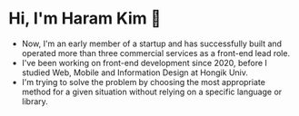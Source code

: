 <h1>Hi, I'm Haram Kim 👋</h1>

- Now, I'm an early member of a startup and has successfully built and operated more than three commercial services as a front-end lead role.
- I've been working on front-end development since 2020, before I studied Web, Mobile and Information Design at Hongik Univ.
- I'm trying to solve the problem by choosing the most appropriate method for a given situation without relying on a specific language or library.
  
<!-- <h2>Skills</h2>

  <table>
    <tr>
      <th width="12.5%" align="left">Languages</th>
      <td>
        <img src="https://img.shields.io/badge/TypeScript-3178C6?style=for-the-badge&logo=TypeScript&logoColor=white"/>
        <img src="https://img.shields.io/badge/JavaScript-F7DF1E?style=for-the-badge&logo=JavaScript&logoColor=black"/>
        <img src="https://img.shields.io/badge/HTML-E34F26?style=for-the-badge&logo=HTML5&logoColor=white"/>
        <img src="https://img.shields.io/badge/CSS-1572B6?style=for-the-badge&logo=CSS3&logoColor=white"/>
      </td>
    </tr>
    <tr>
      <th width="12.5%" align="left">Development</th>
      <td>
        <img src="https://img.shields.io/badge/Next.js-000000?style=for-the-badge&logo=Next.js&logoColor=white"/>
        <img src="https://img.shields.io/badge/React-61DAFB?style=for-the-badge&logo=React&logoColor=black"/>
        <img src="https://img.shields.io/badge/Redux-764ABC?style=for-the-badge&logo=Redux&logoColor=white"/>
        <img src="https://img.shields.io/badge/React Router-CA4245?style=for-the-badge&logo=ReactRouter&logoColor=white"/>
        <img src="https://img.shields.io/badge/React Query-FF4154?style=for-the-badge&logo=ReactQuery&logoColor=white"/>
        <img src="https://img.shields.io/badge/React Hook Form-EC5990?style=for-the-badge&logo=ReactHookForm&logoColor=white"/>
        <img src="https://img.shields.io/badge/Nuxt.js-00DC82?style=for-the-badge&logo=Nuxt.js&logoColor=white"/>
        <img src="https://img.shields.io/badge/Vue-4FC08D?style=for-the-badge&logo=Vue.js&logoColor=white"/>
        <img src="https://img.shields.io/badge/CSS&#8210;in&#8210;JS-DB7093?style=for-the-badge&logo=StyledComponents&logoColor=white"/>
        <img src="https://img.shields.io/badge/Tailwind CSS-06B6D4?style=for-the-badge&logo=TailwindCSS&logoColor=white"/>
      </td>
    </tr>
    <tr>
      <th width="12.5%" align="left">Testing</th>
      <td>
        <img src="https://img.shields.io/badge/Vitest-6E9F18?style=for-the-badge&logo=Vitest&logoColor=white"/>
        <img src="https://img.shields.io/badge/Testing Library-E33332?style=for-the-badge&logo=TestingLibrary&logoColor=white"/>
      </td>
    </tr>
    <tr>
      <th width="12.5%" align="left">Package Build</th>
      <td>
        <img src="https://img.shields.io/badge/Vite-646CFF?style=for-the-badge&logo=Vite&logoColor=white"/>
        <img src="https://img.shields.io/badge/Webpack-8DD6F9?style=for-the-badge&logo=Webpack&logoColor=2B3A42"/>
      </td>
    </tr>
    <tr>
      <th width="12.5%" align="left">Package Management</th>
      <td>
        <img src="https://img.shields.io/badge/Lerna-9333EA?style=for-the-badge&logo=Lerna&logoColor=white"/>
        <img src="https://img.shields.io/badge/Yarn-2C8EBB?style=for-the-badge&logo=Yarn&logoColor=white"/>
      </td>
    </tr>
    <tr>
      <th width="12.5%" align="left">CI/CD</th>
      <td>
        <img src="https://img.shields.io/badge/Git-F05032?style=for-the-badge&logo=Git&logoColor=white"/>
        <img src="https://img.shields.io/badge/Github Actions-2088FF?style=for-the-badge&logo=GithubActions&logoColor=white"/>
      </td>
    </tr>
  </table> -->
